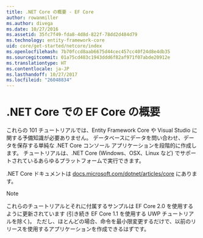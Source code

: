 ```yaml
---
title: .NET Core の概要 - EF Core
author: rowanmiller
ms.author: divega
ms.date: 10/27/2016
ms.assetid: 35fc7f49-fda8-4d8d-822f-78dd2d484d79
ms.technology: entity-framework-core
uid: core/get-started/netcore/index
ms.openlocfilehash: 7b70fccd8aab6675d44cec457cc40f24d8e4db35
ms.sourcegitcommit: 01a75cd483c1943ddd6f82af971f07abde20912e
ms.translationtype: HT
ms.contentlocale: ja-JP
ms.lasthandoff: 10/27/2017
ms.locfileid: "26048834"
---
```

# <a name="getting-started-with-ef-core-on-net-core"></a>.NET Core での EF Core の概要

これらの 101 チュートリアルでは、Entity Framework Core や Visual Studio に関する予備知識が必要ありません。 データベースにデータを問い合わせ、データを保存する単純な .NET Core コンソール アプリケーションを段階的に作成します。 チュートリアルは、.NET Core (Windows、OSX、Linux など) でサポートされているあらゆるプラットフォームで実行できます。

.NET Core ドキュメントは [docs.microsoft.com/dotnet/articles/core](https://docs.microsoft.com/dotnet/articles/core/) にあります。

> [!NOTE]  
> これらのチュートリアルとそれに付属するサンプルは EF Core 2.0 を使用するように更新されています (引き続き EF Core 1.1 を使用する UWP チュートリアルを除く)。 ただし、ほとんどの場合、命令を最小限変更するだけで、以前のリリースを使用するアプリケーションを作成できるはずです。
